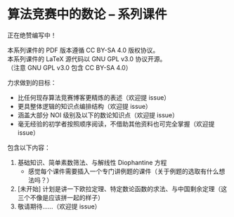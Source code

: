 # 算法竞赛中的数论 – 系列课件

正在绝赞编写中！

本系列课件的 PDF 版本遵循 CC BY-SA 4.0 版权协议。  
本系列课件的 LaTeX 源代码以 GNU GPL v3.0 协议开源。  
（注意 GNU GPL v3.0 包含 CC BY-SA 4.0）

力求做到的目标：

- 比任何现存算法竞赛博客更精炼的表述（欢迎提 issue）
- 更具整体逻辑的知识点编排结构（欢迎提 issue）
- 涵盖大部分 NOI 级别及以下的数论知识点（欢迎提 issue）
- 毫无经验的初学者按照顺序阅读，不借助其他资料也可完全掌握（欢迎提 issue）

包含以下内容：

1. 基础知识、简单素数筛法、与解线性 Diophantine 方程
   - 感觉每个课件需要插入一个专门讲例题的课件（关于例题的选取有什么想法吗？）
2. \[未开始\] 计划是讲一下欧拉定理、特定数论函数的求法、与中国剩余定理（这三个不像是应该拼一起的样子）
3. 敬请期待……（欢迎提 issue）
